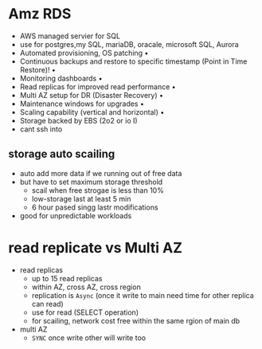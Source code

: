 # Amz RDS
 - AWS managed servier for SQL
 - use for postgres,my SQL, mariaDB, oracale, microsoft SQL, Aurora
 - Automated provisioning, OS patching •
 - Continuous backups and restore to specific timestamp (Point in Time Restore)! •
 - Monitoring dashboards •
 - Read replicas for improved read performance •
 - Multi AZ setup for DR (Disaster Recovery) •
 - Maintenance windows for upgrades •
 - Scaling capability (vertical and horizontal) •
 - Storage backed by EBS (2o2 or io I) 
 - cant ssh into
## storage auto scailing
 - auto add more data if we running out of free data
 - but have to set maximum storage threshold
     - scail when free strogae is less than 10%
     - low-storage last at least 5 min
     - 6 hour pased singg lastr modifications
 - good for unpredictable workloads

# read replicate vs Multi AZ 
 - read replicas
    - up to 15 read replicas
    - within AZ, cross AZ, cross region
    - replication is `Async` (once it write to main need time for other replica can read)
    - use for read (SELECT operation)
    - for scailing, network cost free within the same rgion of main db
  - multi AZ
      - `SYNC` once write other will write too
